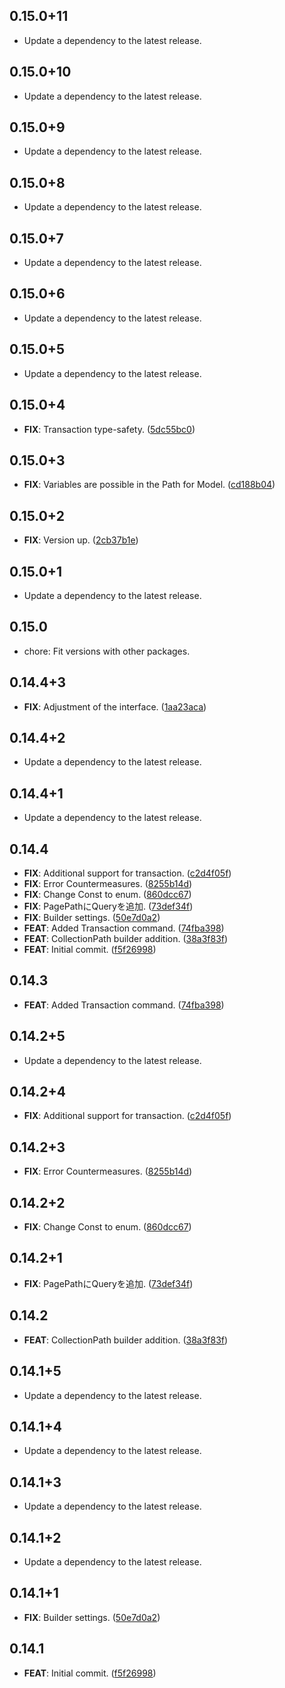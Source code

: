 ## 0.15.0+11

 - Update a dependency to the latest release.

## 0.15.0+10

 - Update a dependency to the latest release.

## 0.15.0+9

 - Update a dependency to the latest release.

## 0.15.0+8

 - Update a dependency to the latest release.

## 0.15.0+7

 - Update a dependency to the latest release.

## 0.15.0+6

 - Update a dependency to the latest release.

## 0.15.0+5

 - Update a dependency to the latest release.

## 0.15.0+4

 - **FIX**: Transaction type-safety. ([5dc55bc0](https://github.com/mathrunet/flutter_masamune/commit/5dc55bc0b9db7dd22fd09b6e305419b7e1009e63))

## 0.15.0+3

 - **FIX**: Variables are possible in the Path for Model. ([cd188b04](https://github.com/mathrunet/flutter_masamune/commit/cd188b0437b03481290a6e1aa78c3168a7ab0ff1))

## 0.15.0+2

 - **FIX**: Version up. ([2cb37b1e](https://github.com/mathrunet/flutter_masamune/commit/2cb37b1e7f715afc771e2ef7c95103c25e8e7332))

## 0.15.0+1

 - Update a dependency to the latest release.

## 0.15.0

 - chore: Fit versions with other packages.

## 0.14.4+3

 - **FIX**: Adjustment of the interface. ([1aa23aca](https://github.com/mathrunet/flutter_masamune/commit/1aa23acad91790e18573b58a00b73d1d903d2593))

## 0.14.4+2

 - Update a dependency to the latest release.

## 0.14.4+1

 - Update a dependency to the latest release.

## 0.14.4

 - **FIX**: Additional support for transaction. ([c2d4f05f](https://github.com/mathrunet/flutter_masamune/commit/c2d4f05f447738ef6d8c10ed6464a5fd331111cb))
 - **FIX**: Error Countermeasures. ([8255b14d](https://github.com/mathrunet/flutter_masamune/commit/8255b14db5f71a3827de16de3292733aeaae1021))
 - **FIX**: Change Const to enum. ([860dcc67](https://github.com/mathrunet/flutter_masamune/commit/860dcc672b44d0fc55c593d1713a22c3c4f7ece0))
 - **FIX**: PagePathにQueryを追加. ([73def34f](https://github.com/mathrunet/flutter_masamune/commit/73def34fa76f14371d75e0d2a64da2208904e1f0))
 - **FIX**: Builder settings. ([50e7d0a2](https://github.com/mathrunet/flutter_masamune/commit/50e7d0a2a4c6a5f49500f2b1640c6701dfec9fe4))
 - **FEAT**: Added Transaction command. ([74fba398](https://github.com/mathrunet/flutter_masamune/commit/74fba39889b97c4b0d9fa30e5a5e8617caf0f809))
 - **FEAT**: CollectionPath builder addition. ([38a3f83f](https://github.com/mathrunet/flutter_masamune/commit/38a3f83f6718cc25dc84e6d3320418e26f8e5df3))
 - **FEAT**: Initial commit. ([f5f26998](https://github.com/mathrunet/flutter_masamune/commit/f5f26998ffc6d9acf957aa487d80ddb8a1889777))

## 0.14.3

 - **FEAT**: Added Transaction command. ([74fba398](https://github.com/mathrunet/flutter_masamune/commit/74fba39889b97c4b0d9fa30e5a5e8617caf0f809))

## 0.14.2+5

 - Update a dependency to the latest release.

## 0.14.2+4

 - **FIX**: Additional support for transaction. ([c2d4f05f](https://github.com/mathrunet/flutter_masamune/commit/c2d4f05f447738ef6d8c10ed6464a5fd331111cb))

## 0.14.2+3

 - **FIX**: Error Countermeasures. ([8255b14d](https://github.com/mathrunet/flutter_masamune/commit/8255b14db5f71a3827de16de3292733aeaae1021))

## 0.14.2+2

 - **FIX**: Change Const to enum. ([860dcc67](https://github.com/mathrunet/flutter_masamune/commit/860dcc672b44d0fc55c593d1713a22c3c4f7ece0))

## 0.14.2+1

 - **FIX**: PagePathにQueryを追加. ([73def34f](https://github.com/mathrunet/flutter_masamune/commit/73def34fa76f14371d75e0d2a64da2208904e1f0))

## 0.14.2

 - **FEAT**: CollectionPath builder addition. ([38a3f83f](https://github.com/mathrunet/flutter_masamune/commit/38a3f83f6718cc25dc84e6d3320418e26f8e5df3))

## 0.14.1+5

 - Update a dependency to the latest release.

## 0.14.1+4

 - Update a dependency to the latest release.

## 0.14.1+3

 - Update a dependency to the latest release.

## 0.14.1+2

 - Update a dependency to the latest release.

## 0.14.1+1

 - **FIX**: Builder settings. ([50e7d0a2](https://github.com/mathrunet/flutter_masamune/commit/50e7d0a2a4c6a5f49500f2b1640c6701dfec9fe4))

## 0.14.1

 - **FEAT**: Initial commit. ([f5f26998](https://github.com/mathrunet/flutter_masamune/commit/f5f26998ffc6d9acf957aa487d80ddb8a1889777))

